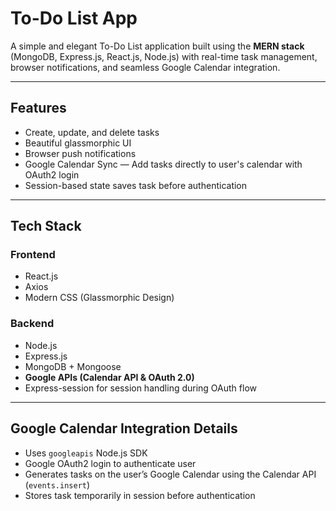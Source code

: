 # To-Do List App

A simple and elegant To-Do List application built using the **MERN stack** (MongoDB, Express.js, React.js, Node.js) with real-time task management, browser notifications, and seamless Google Calendar integration.

---

## Features

- Create, update, and delete tasks  
- Beautiful glassmorphic UI  
- Browser push notifications  
- Google Calendar Sync — Add tasks directly to user's calendar with OAuth2 login  
- Session-based state saves task before authentication  


---

##  Tech Stack

### Frontend
- React.js  
- Axios  
- Modern CSS (Glassmorphic Design)

### Backend
- Node.js  
- Express.js  
- MongoDB + Mongoose  
- **Google APIs (Calendar API & OAuth 2.0)**  
- Express-session for session handling during OAuth flow

---

## Google Calendar Integration Details

- Uses `googleapis` Node.js SDK  
- Google OAuth2 login to authenticate user  
- Generates tasks on the user’s Google Calendar using the Calendar API (`events.insert`)  
- Stores task temporarily in session before authentication  

